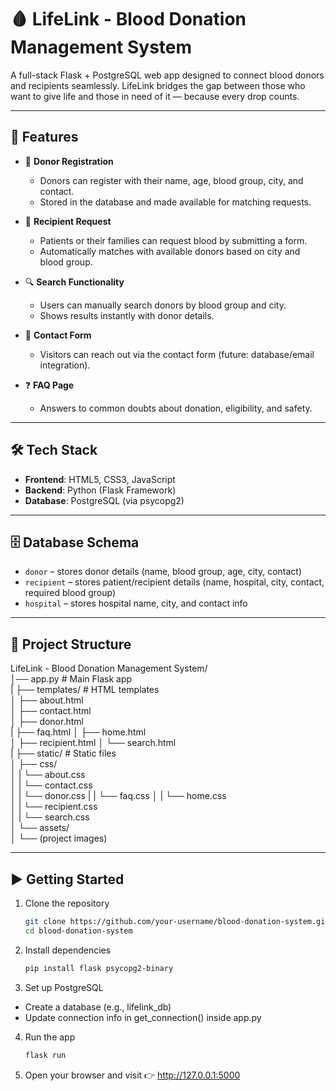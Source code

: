 # 🩸 LifeLink - Blood Donation Management System

A full-stack Flask + PostgreSQL web app designed to connect blood donors and recipients seamlessly. LifeLink bridges the gap between those who want to give life and those in need of it — because every drop counts. 

---

## 🚀 Features

* 💉 **Donor Registration**

  * Donors can register with their name, age, blood group, city, and contact.
  * Stored in the database and made available for matching requests.

* 🏥 **Recipient Request**

  * Patients or their families can request blood by submitting a form.
  * Automatically matches with available donors based on city and blood group.

* 🔍 **Search Functionality**

  * Users can manually search donors by blood group and city.
  * Shows results instantly with donor details.

* 💬 **Contact Form**

  * Visitors can reach out via the contact form (future: database/email integration).

* ❓ **FAQ Page** 

  * Answers to common doubts about donation, eligibility, and safety.

---

## 🛠️ Tech Stack

* **Frontend**: HTML5, CSS3, JavaScript
* **Backend**: Python (Flask Framework)
* **Database**: PostgreSQL (via psycopg2)

---

## 🗄️ Database Schema

* `donor` – stores donor details (name, blood group, age, city, contact)
* `recipient` – stores patient/recipient details (name, hospital, city, contact, required blood group)
* `hospital` – stores hospital name, city, and contact info

---

## 📂 Project Structure
  
LifeLink - Blood Donation Management System/      
│── app.py                # Main Flask app  
|
├── templates/            # HTML templates  
│   ├── about.html  
│   ├── contact.html  
│   ├── donor.html  
|   ├── faq.html
│   ├── home.html  
│   ├── recipient.html
│   └── search.html  
|
├── static/               # Static files  
│   ├── css/  
│   |    └── about.css  
│   |    └── contact.css  
│   |    └── donor.css 
|   |    └── faq.css
│   |    └── home.css  
│   |    └── recipient.css  
│   |    └── search.css  
│   └── assets/  
│        └── (project images)  

---

## ▶️ Getting Started

1. Clone the repository

   ```bash
   git clone https://github.com/your-username/blood-donation-system.git
   cd blood-donation-system
   ```

2. Install dependencies

   ```bash
   pip install flask psycopg2-binary
   ```

3. Set up PostgreSQL

  * Create a database (e.g., lifelink_db)
  * Update connection info in get_connection() inside app.py

4. Run the app

   ```bash
   flask run
   ``` 

5. Open your browser and visit 👉 http://127.0.0.1:5000   
